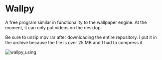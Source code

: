 # Wallpy

A free program similar in functionality to the wallpaper engine. At the moment, it can only put videos on the desktop.

Be sure to unzip mpv.rar after downloading the entire repository. I put it in the archive because the file is over 25 MB and I had to compress it.

![wallpy_using](https://drive.google.com/file/d/1k-y9QYiSzAw33x1vHigEZu4cBqojHmhF/view?usp=sharing)
